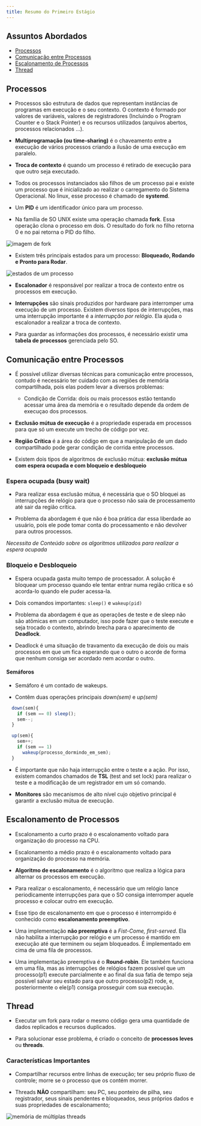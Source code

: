 ```yaml
---
title: Resumo do Primeiro Estágio
---
```


## Assuntos Abordados
- [Processos](#processos)
- [Comunicação entre Processos](#comunicacao)
- [Escalonamento de Processos](#escalonamento)
- [Thread](#thread)

## Processos

- Processos são estrutura de dados que representam instâncias de programas em execução e o seu contexto.
O contexto é formado por valores de variáveis, valores de registradores (Incluindo o Program Counter e 
o Stack Pointer) e os recursos utilizados (arquivos abertos, processos relacionados ...).

- **Multiprogramação (ou time-sharing)** é o chaveamento entre a execução de vários processos criando a ilusão
de uma execução em paralelo. 

- **Troca de contexto** é quando um processo é retirado de execução para que outro seja executado.

- Todos os processos instanciados são filhos de um processo pai e existe um processo que é inicializado
ao realizar o carregamento do Sistema Operacional. No linux, esse processo é chamado de **systemd**.

- Um **PID** é um identificador único para um processo.

- Na família de SO UNIX existe uma operação chamada **fork**. Essa operação clona o processo em dois. O
resultado do fork no filho retorna 0 e no pai retorna o PID do filho.

![imagem de fork](http://www.ppgia.pucpr.br/~laplima/ensino/so/materia/images/ps-fork.png)

- Existem três principais estados para um processo: **Bloqueado, Rodando e Pronto para Rodar**.

![estados de um processo](http://www.ppgia.pucpr.br/~laplima/ensino/so/materia/images/ps-estados.png)

- **Escalonador** é responsável por realizar a troca de contexto entre os processos em execução.

- **Interrupções** são sinais produzidos por hardware para interromper uma execução de um processo.
Existem diversos tipos de interrupções, mas uma interrupção importante é a *interrupção por relógio*.
Ela ajuda o escalonador a realizar a troca de contexto.

- Para guardar as informações dos processos, é necessário existir uma **tabela de processos** gerenciada
pelo SO.

## Comunicação entre Processos

- É possível utilizar diversas técnicas para comunicação entre processos, contudo é necessário
ter cuidado com as regiões de memória compartilhada, pois elas podem levar a diversos problemas:
  * Condição de Corrida: dois ou mais processos estão tentando acessar uma área da memória e o resultado
  depende da ordem de execuçao dos processos.
  
- **Exclusão mútua de execução** é a propriedade esperada em processos para que só um execute um trecho
de código por vez.

- **Região Crítica** é a área do código em que a manipulação de um dado compartilhado pode gerar 
condição de corrida entre processos.

- Existem dois tipos de algoritmos de exclusão mútua: **exclusão mútua com espera ocupada e com bloqueio e desbloqueio**

### Espera ocupada (busy wait)

- Para realizar essa exclusão mútua, é necessária que o SO bloquei as interrupções de relógio para
que o processo não saia de processamento até sair da região crítica.

- Problema da abordagem é que não é boa prática dar essa liberdade ao usuário, pois ele pode
tomar conta do processamento e não devolver para outros processos.

*Necessita de Conteúdo sobre os algoritmos utilizados para realizar a espera ocupada*

### Bloqueio e Desbloqueio

- Espera ocupada gasta muito tempo de processador. A solução é bloquear um processo quando ele tentar
entrar numa região crítica e só acorda-lo quando ele puder acessa-la.

- Dois comandos importantes: `sleep()` e `wakeup(pid)`

- Problema da abordagem é que as operações de teste e de sleep não são atômicas em um computador,
isso pode fazer que o teste execute e seja trocado o contexto, abrindo brecha para o aparecimento de
**Deadlock**.

- Deadlock é uma situação de travamento da execução de dois ou mais processos em que um fica esperando
que o outro o acorde de forma que nenhum consiga ser acordado nem acordar o outro.

#### Semáforos

- Semáforo é um contado de wakeups.

- Contêm duas operações principais *down(sem)* e *up(sem)*
```javascript
  down(sem){
    if (sem == 0) sleep();
    sem--;
  }
```

```javascript
  up(sem){
    sem++;
    if (sem == 1)
      wakeup(processo_dormindo_em_sem);
  }
```

- É importante que não haja interrupção entre o teste e a ação. Por isso, existem comandos chamados de
**TSL** (test and set lock) para realizar o teste e a modificação de um registrador em um só comando.

- **Monitores** são mecanismos de alto nível cujo objetivo principal é garantir a exclusão mútua de 
execução.

## Escalonamento de Processos

- Escalonamento a curto prazo é o escalonamento voltado para organização do processo na CPU.

- Escalonamento a médio prazo é o escalonamento voltado para organização do processo na memória.

- **Algoritmo de escalonamento** é o algoritmo que realiza a lógica para alternar os processos em
execução.

- Para realizar o escalonamento, é necessário que um relógio lance periodicamente interrupções para
que o SO consiga interromper aquele processo e colocar outro em execução.

- Esse tipo de escalonamento em que o processo é interrompido é conhecido como **escalonamento preemptivo**.

- Uma implementação **não preemptiva** é a *Fist-Come, first-served*. Ela não habilita a interrupção
por relógio e um processo é mantido em execução até que terminem ou sejam bloqueados. É implementado
em cima de uma fila de processos.

- Uma implementação preemptiva é o **Round-robin**. Ele também funciona em uma fila, mas as interrupções
de relógios fazem possível que um processo(p1) execute parcialmente e ao final da sua fatia de tempo seja
possível salvar seu estado para que outro processo(p2) rode, e, posteriormente o ele(p1) consiga prosseguir com
sua execução.

## Thread

- Executar um fork para rodar o mesmo código gera uma quantidade de dados replicados e recursos duplicados.

- Para solucionar esse problema, é criado o conceito de **processos leves** ou **threads**.

### Características Importantes

 - Compartilhar recursos entre linhas de execução; ter seu próprio fluxo de controle; morre se o 
 processo que os contém morrer.
 
 - Threads **NÃO** compartilham: seu PC, seu ponteiro de pilha, seu registrador, seus sinais pendentes e bloqueados,
 seus próprios dados e suas propriedades de escalonamento;
 
 ![memória de múltiplas threads](http://www.ppgia.pucpr.br/~laplima/ensino/so/materia/images/ps-modelo_threads.png)
 
